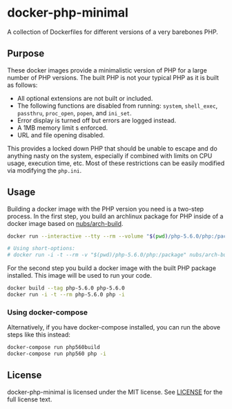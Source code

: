 # docker-php-minimal
A collection of Dockerfiles for different versions of a very barebones PHP.

## Purpose
These docker images provide a minimalistic version of PHP for a large number
of PHP versions.  The built PHP is not your typical PHP as it is built as
follows:

* All optional extensions are not built or included.
* The following functions are disabled from running: `system`, `shell_exec`,
  `passthru`, `proc_open`, `popen`, and `ini_set`.
* Error display is turned off but errors are logged instead.
* A 1MB memory limit s enforced.
* URL and file opening disabled.

This provides a locked down PHP that should be unable to escape and do
anything nasty on the system, especially if combined with limits on CPU usage,
execution time, etc.  Most of these restrictions can be easily modified via
modifying the `php.ini`.

## Usage
Building a docker image with the PHP version you need is a two-step process.
In the first step, you build an archlinux package for PHP inside of a docker
image based on [nubs/arch-build].

```bash
docker run --interactive --tty --rm --volume "$(pwd)/php-5.6.0/php:/package" nubs/arch-build

# Using short-options:
# docker run -i -t --rm -v "$(pwd)/php-5.6.0/php:/package" nubs/arch-build
```

For the second step you build a docker image with the built PHP package
installed.  This image will be used to run your code.

```bash
docker build --tag php-5.6.0 php-5.6.0
docker run -i -t --rm php-5.6.0 php -i
```

### Using docker-compose
Alternatively, if you have docker-compose installed, you can run the above
steps like this instead:

```bash
docker-compose run php560build
docker-compose run php560 php -i
```

## License
docker-php-minimal is licensed under the MIT license.  See [LICENSE](LICENSE)
for the full license text.

[nubs/arch-build]: https://github.com/nubs/arch-build
